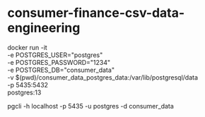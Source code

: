 # consumer-finance-csv-data-engineering

docker run -it \
    -e POSTGRES_USER="postgres" \
    -e POSTGRES_PASSWORD="1234" \
    -e POSTGRES_DB="consumer_data" \
    -v $(pwd)/consumer_data_postgres_data:/var/lib/postgresql/data \
    -p 5435:5432 \
    postgres:13


pgcli -h localhost -p 5435 -u postgres -d consumer_data